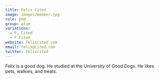 ```yaml
---
title: Felix Cited
image: images/member.jpg
role: phd
group: alum
variations:
  - F. Cited
  - F Cited
website: felixcited.com
email: felix@cited.com
twitter: felixcited
---
```


Felix is a good dog.
He studied at the University of Good Dogs.
He likes pets, walkies, and treats.
